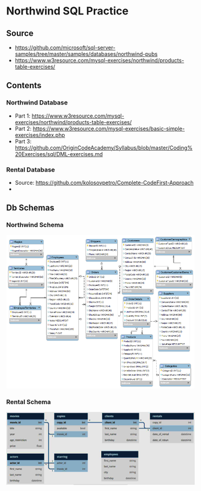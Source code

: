 # Northwind SQL Practice

## Source

- https://github.com/microsoft/sql-server-samples/tree/master/samples/databases/northwind-pubs
- https://www.w3resource.com/mysql-exercises/northwind/products-table-exercises/

## Contents

### Northwind Database

- Part 1: https://www.w3resource.com/mysql-exercises/northwind/products-table-exercises/
- Part 2: https://www.w3resource.com/mysql-exercises/basic-simple-exercises/index.php
- Part 3: https://github.com/OriginCodeAcademy/Syllabus/blob/master/Coding%20Exercises/sql/DML-exercises.md

### Rental Database
- Source: https://github.com/kolosovpetro/Complete-CodeFirst-Approach
- 

## Db Schemas

### Northwind Schema
![DbSchema](/northwind_schema.png)

### Rental Schema
![DbSchema2](/rental_schema.JPG)